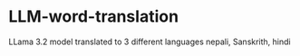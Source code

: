# LLM-word-translation
LLama 3.2 model translated to 3 different languages nepali, Sanskrith,  hindi
